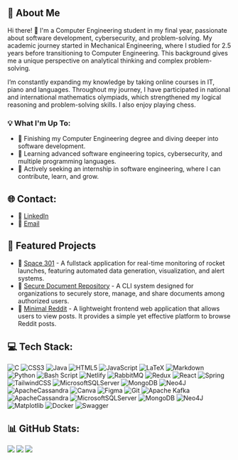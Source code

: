 ## 📌 About Me
Hi there! 👋 I'm a Computer Engineering student in my final year, passionate about software development, cybersecurity, and problem-solving. My academic journey started in Mechanical Engineering, where I studied for 2.5 years before transitioning to Computer Engineering. This background gives me a unique perspective on analytical thinking and complex problem-solving.

I’m constantly expanding my knowledge by taking online courses in IT, piano and languages. Throughout my journey, I have participated in national and international mathematics olympiads, which strengthened my logical reasoning and problem-solving skills. I also enjoy playing chess.

### 💡 What I'm Up To:
- 🔭 Finishing my Computer Engineering degree and diving deeper into software development.
- 🌱 Learning advanced software engineering topics, cybersecurity, and multiple programming languages.
- 👯 Actively seeking an internship in software engineering, where I can contribute, learn, and grow.
<!-- - 🤔 Looking to deepen my knowledge in web development and cybersecurity. -->

## 🌐 Contact:
- 🔗 [LinkedIn](https://linkedin.com/in/www.linkedin.com/in/shelton-lazio-agostinho) 
- 📧 [Email](mailto:shelagost@gmail.com)

## 🚀 Featured Projects
- 🔗 [Space 301](https://github.com/lazio47/space-301) - A fullstack application for real-time monitoring of rocket launches, featuring automated data generation, visualization, and alert systems.
- 🔗 [Secure Document Repository](https://github.com/lazio47/repository-for-documents) - A CLI system designed for organizations to securely store, manage, and share documents among authorized users.
- 🔗 [Minimal Reddit](https://github.com/lazio47/reddit-minimal) - A lightweight frontend web application that allows users to view posts. It provides a simple yet effective platform to browse Reddit posts.

## 💻 Tech Stack:
![C](https://img.shields.io/badge/c-%2300599C.svg?style=for-the-badge&logo=c&logoColor=white) ![CSS3](https://img.shields.io/badge/css3-%231572B6.svg?style=for-the-badge&logo=css3&logoColor=white) ![Java](https://img.shields.io/badge/java-%23ED8B00.svg?style=for-the-badge&logo=openjdk&logoColor=white) ![HTML5](https://img.shields.io/badge/html5-%23E34F26.svg?style=for-the-badge&logo=html5&logoColor=white) ![JavaScript](https://img.shields.io/badge/javascript-%23323330.svg?style=for-the-badge&logo=javascript&logoColor=%23F7DF1E) ![LaTeX](https://img.shields.io/badge/latex-%23008080.svg?style=for-the-badge&logo=latex&logoColor=white) ![Markdown](https://img.shields.io/badge/markdown-%23000000.svg?style=for-the-badge&logo=markdown&logoColor=white) ![Python](https://img.shields.io/badge/python-3670A0?style=for-the-badge&logo=python&logoColor=ffdd54) ![Bash Script](https://img.shields.io/badge/bash_script-%23121011.svg?style=for-the-badge&logo=gnu-bash&logoColor=white) ![Netlify](https://img.shields.io/badge/netlify-%23000000.svg?style=for-the-badge&logo=netlify&logoColor=#00C7B7) ![RabbitMQ](https://img.shields.io/badge/rabbitmq-FF6600?style=for-the-badge&logo=rabbitmq&logoColor=white) ![Redux](https://img.shields.io/badge/redux-%23593d88.svg?style=for-the-badge&logo=redux&logoColor=white) ![React](https://img.shields.io/badge/react-%2320232a.svg?style=for-the-badge&logo=react&logoColor=%2361DAFB) ![Spring](https://img.shields.io/badge/spring-%236DB33F.svg?style=for-the-badge&logo=spring&logoColor=white) ![TailwindCSS](https://img.shields.io/badge/tailwindcss-%2338B2AC.svg?style=for-the-badge&logo=tailwind-css&logoColor=white) ![MicrosoftSQLServer](https://img.shields.io/badge/Microsoft%20SQL%20Server-CC2927?style=for-the-badge&logo=microsoft%20sql%20server&logoColor=white) ![MongoDB](https://img.shields.io/badge/MongoDB-%234ea94b.svg?style=for-the-badge&logo=mongodb&logoColor=white) ![Neo4J](https://img.shields.io/badge/Neo4j-008CC1?style=for-the-badge&logo=neo4j&logoColor=white) ![ApacheCassandra](https://img.shields.io/badge/cassandra-%231287B1.svg?style=for-the-badge&logo=apache-cassandra&logoColor=white) ![Canva](https://img.shields.io/badge/Canva-%2300C4CC.svg?style=for-the-badge&logo=Canva&logoColor=white) ![Figma](https://img.shields.io/badge/figma-%23F24E1E.svg?style=for-the-badge&logo=figma&logoColor=white) ![Git](https://img.shields.io/badge/git-%23F05033.svg?style=for-the-badge&logo=git&logoColor=white) ![Apache Kafka](https://img.shields.io/badge/Apache%20Kafka-000?style=for-the-badge&logo=apachekafka) ![ApacheCassandra](https://img.shields.io/badge/cassandra-%231287B1.svg?style=for-the-badge&logo=apache-cassandra&logoColor=white) ![MicrosoftSQLServer](https://img.shields.io/badge/Microsoft%20SQL%20Server-CC2927?style=for-the-badge&logo=microsoft%20sql%20server&logoColor=white) ![MongoDB](https://img.shields.io/badge/MongoDB-%234ea94b.svg?style=for-the-badge&logo=mongodb&logoColor=white) ![Neo4J](https://img.shields.io/badge/Neo4j-008CC1?style=for-the-badge&logo=neo4j&logoColor=white) ![Matplotlib](https://img.shields.io/badge/Matplotlib-%23ffffff.svg?style=for-the-badge&logo=Matplotlib&logoColor=black) ![Docker](https://img.shields.io/badge/docker-%230db7ed.svg?style=for-the-badge&logo=docker&logoColor=white) ![Swagger](https://img.shields.io/badge/-Swagger-%23Clojure?style=for-the-badge&logo=swagger&logoColor=white)

## 📊 GitHub Stats:
![](https://github-readme-stats.vercel.app/api?username=lazio47&theme=default&hide_border=false&include_all_commits=true&count_private=false)
![](https://github-readme-streak-stats.herokuapp.com/?user=lazio47&theme=default&hide_border=false)
![](https://github-readme-stats.vercel.app/api/top-langs/?username=lazio47&theme=default&hide_border=false&include_all_commits=true&count_private=false&layout=compact)

<!-- Proudly created with GPRM ( https://gprm.itsvg.in ) -->
